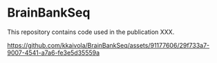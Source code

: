 # BrainBankSeq

This repository contains code used in the publication XXX.


https://github.com/kkaivola/BrainBankSeq/assets/91177606/29f733a7-9007-4541-a7a6-fe3e5d35559a

